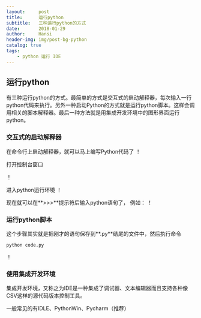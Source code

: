 ```yaml
---
layout:     post
title:      运行python
subtitle:   三种运行python的方式
date:       2018-01-29
author:     Hansi
header-img: img/post-bg-python
catalog: true
tags:
    - python 运行 IDE
---
```


## 运行python
有三种运行python的方式。最简单的方式是交互式的启动解释器，每次输入一行python代码来执行。另外一种启动Python的方式就是运行python脚本。这样会调用相关的脚本解释器。最后一种方法就是用集成开发环境中的图形界面运行python。
### 交互式的启动解释器
在命令行上启动解释器，就可以马上编写Python代码了
！[](https://huhansi.github.io/huhansi/img/180129-start-cmd.png)

打开控制台窗口

！[](https://huhansi.github.io/huhansi/img/180129-cmd-started.png)

进入python运行环境
！[](https://huhansi.github.io/huhansi/img/180129-start-python.png)


现在就可以在**>>>**提示符后输入python语句了， 例如：
！[](https://huhansi.github.io/huhansi/img/180129-python-code-example.png)

### 运行python脚本
这个步骤其实就是把刚才的语句保存到**.py**结尾的文件中，然后执行命令
```
python code.py
```

！[](https://huhansi.github.io/huhansi/img/180129-python-script-example.png)


### 使用集成开发环境
集成开发环境，又称之为IDE是一种集成了调试器、文本编辑器而且支持各种像CSV这样的源代码版本控制工具。

一般常见的有IDLE、PythonWin、Pycharm（推荐）